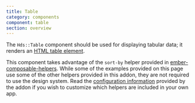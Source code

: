 ```yaml
---
title: Table
category: components
component: table
section: overview
---
```


The `Hds::Table` component should be used for displaying tabular data; it renders an [HTML table element](https://developer.mozilla.org/en-US/docs/Web/HTML/Element/table).

This component takes advantage of the `sort-by` helper provided in [ember-composable-helpers](https://github.com/DockYard/ember-composable-helpers). While some of the examples provided on this page use some of the other helpers provided in this addon, they are not required to use the design system. Read the [configuration information](https://github.com/DockYard/ember-composable-helpers#configuration) provided by the addon if you wish to customize which helpers are included in your own app.
